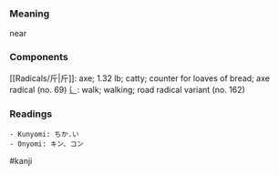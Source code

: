 ### Meaning

near

### Components

[[Radicals/斤|斤]]: axe; 1.32 lb; catty; counter for loaves of bread; axe radical (no. 69) 辶: walk; walking; road radical variant (no. 162)

### Readings

```
- Kunyomi: ちか.い
- Onyomi: キン、コン
```

#kanji